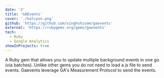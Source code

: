 ```yaml
---
date: '2'
title: 'GAEvents'
cover: './halcyon.png'
github: 'https://github.com/singhshivam/gaevents'
external: 'https://rubygems.org/gems/gaevents'
tech:
  - Ruby
  - Google Analytics
showInProjects: true
---
```


A Ruby gem that allows you to update multiple background events in one go (via batches). Unlike other gems you do not need to load a js file to send events. Gaevents leverage GA's Measurement Protocol to send the events.
